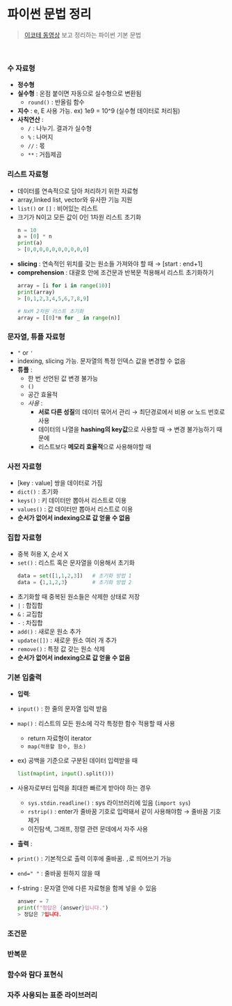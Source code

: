 # 파이썬 문법 정리 

> [이코테 동영상](https://youtu.be/m-9pAwq1o3w) 보고 정리하는 파이썬 기본 문법 

</br>

### 수 자료형 

- **정수형** 
- **실수형** : 온점 붙이면 자동으로 실수형으로 변환됨 
  - `round()` : 반올림 함수  
- **지수** : e, E 사용 가능. ex) 1e9 = 10^9 (실수형 데이터로 처리됨) 
- **사칙연산** : 
  - `/` : 나누기. 결과가 실수형 
  - `%` : 나머지
  - `//` : 몫
  - `**` : 거듭제곱 

### 리스트 자료형 

- 데이터를 연속적으로 담아 처리하기 위한 자료형 
- array,linked list, vector와 유사한 기능 지원 
- `list()` or `[]` : 비어있는 리스트 
- 크기가 N이고 모든 값이 0인 1차원 리스트 초기화
  ``` python 
  n = 10 
  a = [0] * n 
  print(a) 
  > [0,0,0,0,0,0,0,0,0,0]
  ```
- **slicing** : 연속적인 위치를 갖는 원소들 가져와야 할 때 → [start : end+1] 
- **comprehension** : 대괄호 안에 조건문과 반복문 적용해서 리스트 초기화하기 
  ```python
  array = [i for i in range(10)] 
  print(array) 
  > [0,1,2,3,4,5,6,7,8,9] 
  
  # NxM 2차원 리스트 초기화 
  array = [[0]*m for _ in range(n)]
  ```


### 문자열, 튜플 자료형 

- `"` or `'` 
- indexing, slicing 가능. 문자열의 특정 인덱스 값을 변경할 수 없음 
- **튜플** : 
  - 한 번 선언된 값 변경 불가능
  - `()`
  - 공간 효율적 
  - *사용* : 
    - **서로 다른 성질**의 데이터 묶어서 관리 → 최단경로에서 비용 or 노드 번호로 사용 
    - 데이터의 나열을 **hashing의 key값**으로 사용할 때 → 변경 불가능하기 때문에 
    - 리스트보다 **메모리 효율적**으로 사용해야할 때 

### 사전 자료형

- [key : value] 쌍을 데이터로 가짐 
- `dict()` : 초기화 
- `keys()` : 키 데이터만 뽑아서 리스트로 이용 
- `values()` : 값 데이터만 뽑아서 리스트로 이용 
- **순서가 없어서 indexing으로 값 얻을 수 없음**

### 집합 자료형 

- 중복 허용 X, 순서 X 
- `set()` : 리스트 혹은 문자열을 이용해서 초기화 
  ```python 
  data = set([1,1,2,3])   # 초기화 방법 1 
  data = {1,1,2,3}        # 초기화 방법 2 
  ```
- 초기화할 때 중복된 원소들은 삭제한 상태로 저장 
- `|` : 합집합 
- `&` : 교집합 
- `-` : 차집합 
- `add()` : 새로운 원소 추가 
- `update([])` : 새로운 원소 여러 개 추가 
- `remove()` : 특정 값 갖는 원소 삭제 
- **순서가 없어서 indexing으로 값 얻을 수 없음**

### 기본 입출력 

- **입력**: 
- `input()` : 한 줄의 문자열 입력 받음 
- `map()` : 리스트의 모든 원소에 각각 특정한 함수 적용할 때 사용 
  - return 자료형이 iterator 
  - `map(적용할 함수, 원소)`
- ex) 공백을 기준으로 구분된 데이터 입력받을 때 
  ```python 
  list(map(int, input().split()))
  ```
- 사용자로부터 입력을 최대한 빠르게 받아야 하는 경우 
  - `sys.stdin.readline()` : sys 라이브러리에 있음 (`import sys`) 
  - `rstrip()` : enter가 줄바꿈 기호로 입력돼서 같이 사용해야함 → 줄바꿈 기호 제거 
  - 이진탐색, 그래프, 정렬 관련 문데에서 자주 사용 

- **출력** : 
- `print()` : 기본적으로 출력 이후에 줄바꿈. `,`로 띄어쓰기 가능 
- `end=" "` : 줄바꿈 원하지 않을 때 
- f-string : 문자열 안에 다른 자료형을 함께 넣을 수 있음 
  ```python 
  answer = 7 
  print(f"정답은 {answer}입니다.")
  > 정답은 7입니다. 
  ```

### 조건문 


### 반복문 


### 함수와 람다 표현식 


### 자주 사용되는 표준 라이브러리 

